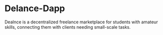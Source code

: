 # Delance-Dapp
Dealnce is a decentralized freelance marketplace for students with amateur skills, connecting them with clients needing small-scale tasks. 

